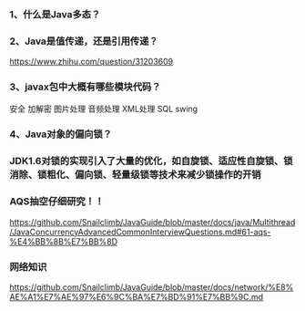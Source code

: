 ### 1、什么是Java多态？

### 2、Java是值传递，还是引用传递？
https://www.zhihu.com/question/31203609

### 3、javax包中大概有哪些模块代码？
安全
加解密
图片处理
音频处理
XML处理
SQL
swing


### 4、Java对象的偏向锁？



### JDK1.6对锁的实现引入了大量的优化，如自旋锁、适应性自旋锁、锁消除、锁粗化、偏向锁、轻量级锁等技术来减少锁操作的开销


### AQS抽空仔细研究！！
https://github.com/Snailclimb/JavaGuide/blob/master/docs/java/Multithread/JavaConcurrencyAdvancedCommonInterviewQuestions.md#61-aqs-%E4%BB%8B%E7%BB%8D


### 网络知识
https://github.com/Snailclimb/JavaGuide/blob/master/docs/network/%E8%AE%A1%E7%AE%97%E6%9C%BA%E7%BD%91%E7%BB%9C.md


